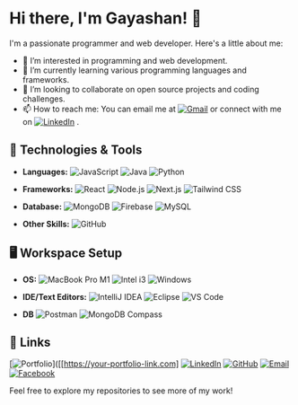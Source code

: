 
# Hi there, I'm Gayashan! 👋

I'm a passionate programmer and web developer. Here's a little about me:

- 👀 I’m interested in programming and web development.
- 🌱 I’m currently learning various programming languages and frameworks.
- 💞️ I’m looking to collaborate on open source projects and coding challenges.
- 📫 How to reach me: You can email me at [![Gmail](https://img.shields.io/badge/Gmail-red?style=flat-square&logo=gmail&logoColor=white)](mailto:mgayashan@gmail.com)
 or connect with me on [![LinkedIn](https://img.shields.io/badge/LinkedIn-Connect-blue?style=flat-square&logo=linkedin&logoColor=white)](https://www.linkedin.com/in/gayashanm/)
.

## 🔧 Technologies & Tools

- **Languages:**
![JavaScript](https://img.shields.io/badge/-JavaScript-yellow)
![Java](https://img.shields.io/badge/-Java-orange)
![Python](https://img.shields.io/badge/-Python-yellow)

- **Frameworks:**
![React](https://img.shields.io/badge/-React-blue)
![Node.js](https://img.shields.io/badge/-Node.js-green)
![Next.js](https://img.shields.io/badge/-Next.js-black)
![Tailwind CSS](https://img.shields.io/badge/-Tailwind_CSS-blueviolet)
- **Database:**
![MongoDB](https://img.shields.io/badge/MongoDB-green?style=flat-square&logo=mongodb&logoColor=white)
![Firebase](https://img.shields.io/badge/Firebase-yellow?style=flat-square&logo=firebase&logoColor=black)
![MySQL](https://img.shields.io/badge/MySQL-blue?style=flat-square&logo=mysql&logoColor=white)
- **Other Skills:**
![GitHub](https://img.shields.io/badge/GitHub-black?style=flat-square&logo=github&logoColor=white)


## 🖥️ Workspace Setup
- **OS:**
![MacBook Pro M1](https://img.shields.io/badge/MacBook_Pro_M1-gray?style=flat-square&logo=apple&logoColor=white)
![Intel i3](https://img.shields.io/badge/Intel_i3_-blue?style=flat-square&logo=intel&logoColor=white)
![Windows](https://img.shields.io/badge/Windows-10-blue?style=flat-square&logo=windows&logoColor=white)

- **IDE/Text Editors:**
![IntelliJ IDEA](https://img.shields.io/badge/IntelliJ_IDEA-red?style=flat-square&logo=intellij-idea&logoColor=white)
![Eclipse](https://img.shields.io/badge/Eclipse-purple?style=flat-square&logo=eclipse&logoColor=white)
![VS Code](https://img.shields.io/badge/VS_Code-blue?style=flat-square&logo=visual-studio-code&logoColor=white)
- **DB**
![Postman](https://img.shields.io/badge/Postman-gray?style=flat-square&logo=postman&logoColor=orange)
![MongoDB Compass](https://img.shields.io/badge/MongoDB_Compass-green?style=flat-square&logo=mongodb&logoColor=white)

## 🔗 Links
[![Portfolio](https://img.shields.io/badge/Portfolio-gray?style=flat-square&logo=website&logoColor=white)]([[https://your-portfolio-link.com]
[![LinkedIn](https://img.shields.io/badge/LinkedIn-blue?style=flat-square&logo=linkedin&logoColor=white)]([https://www.linkedin.com/in/gayashanm/]())
[![GitHub](https://img.shields.io/badge/GitHub-black?style=flat-square&logo=github&logoColor=white)]([https://github.com/your-username](https://github.com/kgayashan-dev))
[![Email](https://img.shields.io/badge/Email-red?style=flat-square&logo=gmail&logoColor=white)](mailto:your-mgayashan83@gmail.com)
[![Facebook](https://img.shields.io/badge/Facebook-blue?style=flat-square&logo=facebook&logoColor=white)]()

Feel free to explore my repositories to see more of my work!


<!---
kgayashan-dev/kgayashan-dev is a ✨ special ✨ repository because its `README.md` (this file) appears on your GitHub profile.
You can click the Preview link to take a look at your changes.
--->





